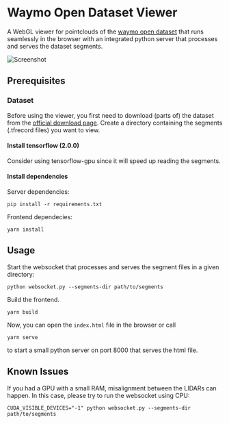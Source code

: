 # Waymo Open Dataset Viewer

A WebGL viewer for pointclouds of the [waymo open dataset](https://waymo.com/open) that runs seamlessly in the browser with an integrated python server that processes and serves the dataset segments.

![Screenshot](./screenshot.png)

## Prerequisites

### Dataset  
Before using the viewer, you first need to download (parts of) the dataset from the [official download page](https://waymo.com/open/licensing/). Create a directory containing the segments (.tfrecord files) you want to view.

#### Install tensorflow (2.0.0)
Consider using tensorflow-gpu since it will speed up reading the segments.

#### Install dependencies

Server dependencies:
```
pip install -r requirements.txt
```
Frontend dependecies:  
```
yarn install
```

## Usage 

Start the websocket that processes and serves the segment files in a given directory:
```
python websocket.py --segments-dir path/to/segments
```

Build the frontend.
```
yarn build
```

Now, you can open the `index.html` file in the browser or call
```
yarn serve
```
to start a small python server on port 8000 that serves the html file.

## Known Issues

If you had a GPU with a small RAM, misalignment between the LIDARs can happen.
In this case, please try to run the websocket using CPU:

```
CUDA_VISIBLE_DEVICES="-1" python websocket.py --segments-dir path/to/segments
```
